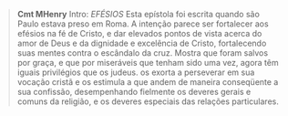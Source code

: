 
> **Cmt MHenry** Intro: *EFÉSIOS* Esta epístola foi escrita quando são Paulo estava preso em Roma. A intenção parece ser fortalecer aos efésios na fé de Cristo, e dar elevados pontos de vista acerca do amor de Deus e da dignidade e excelência de Cristo, fortalecendo suas mentes contra o escândalo da cruz. Mostra que foram salvos por graça, e que por miseráveis que tenham sido uma vez, agora têm iguais privilégios que os judeus. os exorta a perseverar em sua vocação cristã e os estimula a que andem de maneira conseqüente a sua confissão, desempenhando fielmente os deveres gerais e comuns da religião, e os deveres especiais das relações particulares.